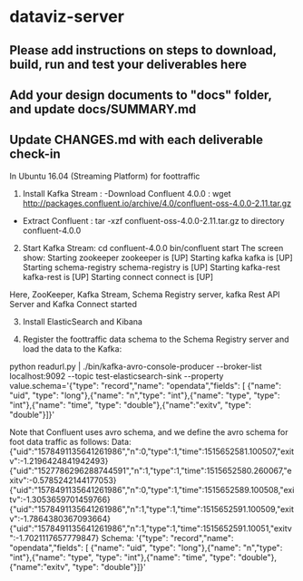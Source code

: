 # dataviz-server

## Please add instructions on steps to download, build, run and test your deliverables here
## Add your design documents to "docs" folder, and update docs/SUMMARY.md
## Update CHANGES.md with each deliverable check-in
In Ubuntu 16.04 (Streaming Platform) for foottraffic

1. Install Kafka Stream :
-Download Confluent 4.0.0 : wget http://packages.confluent.io/archive/4.0/confluent-oss-4.0.0-2.11.tar.gz
- Extract Confluent : tar -xzf confluent-oss-4.0.0-2.11.tar.gz to directory confluent-4.0.0

2. Start Kafka Stream: 
  cd confluent-4.0.0
  bin/confluent start
  The screen show: 
  Starting zookeeper
zookeeper is [UP]
Starting kafka
kafka is [UP]
Starting schema-registry
schema-registry is [UP]
Starting kafka-rest
kafka-rest is [UP]
Starting connect
connect is [UP]

Here, ZooKeeper, Kafka Stream, Schema Registry server, kafka Rest API Server and Kafka Connect started

3. Install ElasticSearch and Kibana

4. Register the foottraffic data schema to the Schema Registry server and load the data to the Kafka:

python readurl.py | ./bin/kafka-avro-console-producer --broker-list localhost:9092 --topic test-elasticsearch-sink --property value.schema='{"type": "record","name": "opendata","fields": [ {"name": "uid", "type": "long"},{"name": "n","type": "int"},{"name": "type", "type": "int"},{"name": "time", "type": "double"},{"name":"exitv", "type": "double"}]}'

Note that Confluent uses avro schema, and we define the avro schema for foot data traffic as follows: 
Data:
{"uid":"1578491135641261986","n":0,"type":1,"time":1515652581.100507,"exitv":-1.2196424841942493}
{"uid":"1527786296288744591","n":1,"type":1,"time":1515652580.260067,"exitv":-0.5785242144177053}
{"uid":"1578491135641261986","n":0,"type":1,"time":1515652589.100508,"exitv":-1.3053659701459766}
{"uid":"1578491135641261986","n":1,"type":1,"time":1515652591.100509,"exitv":-1.7864380367093664}
{"uid":"1578491135641261986","n":1,"type":1,"time":1515652591.10051,"exitv":-1.7021117657779847}
Schema: 
'{"type": "record","name": "opendata","fields": [ {"name": "uid", "type": "long"},{"name": "n","type": "int"},{"name": "type", "type": "int"},{"name": "time", "type": "double"},{"name":"exitv", "type": "double"}]}'






  
  


